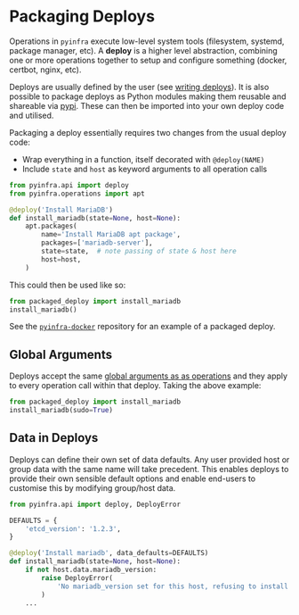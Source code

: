 # Packaging Deploys

Operations in `pyinfra` execute low-level system tools (filesystem, systemd, package manager, etc). A **deploy** is a higher level abstraction, combining one or more operations together to setup and configure something (docker, certbot, nginx, etc).

Deploys are usually defined by the user (see [writing deploys](../deploys)). It is also possible to package deploys as Python modules making them reusable and shareable via [pypi](https://pypi.org/). These can then be imported into your own deploy code and utilised.

Packaging a deploy essentially requires two changes from the usual deploy code:

+ Wrap everything in a function, itself decorated with `@deploy(NAME)`
+ Include `state` and `host` as keyword arguments to all operation calls

```py
from pyinfra.api import deploy
from pyinfra.operations import apt

@deploy('Install MariaDB')
def install_mariadb(state=None, host=None):
    apt.packages(
        name='Install MariaDB apt package',
        packages=['mariadb-server'],
        state=state,  # note passing of state & host here
        host=host,
    )
```

This could then be used like so:

```py
from packaged_deploy import install_mariadb
install_mariadb()
```

See the [`pyinfra-docker`](https://github.com/Fizzadar/pyinfra-docker) repository for an example of a packaged deploy.

## Global Arguments

Deploys accept the same [global arguments as as operations](../deploys.html#global-arguments) and they apply to every operation call within that deploy. Taking the above example:


```py
from packaged_deploy import install_mariadb
install_mariadb(sudo=True)
```

## Data in Deploys

Deploys can define their own set of data defaults. Any user provided host or group data with the same name will take precedent. This enables deploys to provide their own sensible default options and enable end-users to customise this by modifying group/host data.

```py
from pyinfra.api import deploy, DeployError

DEFAULTS = {
    'etcd_version': '1.2.3',
}

@deploy('Install mariadb', data_defaults=DEFAULTS)
def install_mariadb(state=None, host=None):
    if not host.data.mariadb_version:
        raise DeployError(
            'No mariadb_version set for this host, refusing to install mariadb!',
        )
    ...
```
